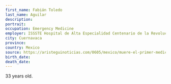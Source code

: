 ```yaml
---
first_name: Fabián Toledo
last_name: Aguilar
description: 
portrait: 
occupation: Emergency Medicine
employer: ISSSTE Hospital de Alta Especialidad Centenario de la Revolución Mexicana
city: Cuernavaca
province: 
country: Mexico
source: https://aristeguinoticias.com/0605/mexico/muere-el-primer-medico-que-estuvo-en-el-frente-de-batalla-contra-el-covid-19-en-morelos/
birth_date: 
death_date: 
---
```


33 years old.